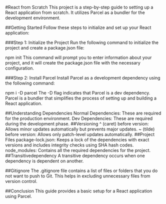 #React from Scratch
This project is a step-by-step guide to setting up a React application from scratch. It utilizes Parcel as a bundler for the development environment.

##Getting Started
Follow these steps to initialize and set up your React application:

###Step 1: Initialize the Project
Run the following command to initialize the project and create a package.json file:

npm init
This command will prompt you to enter information about your project, and it will create the package.json file with the necessary configuration.

###Step 2: Install Parcel
Install Parcel as a development dependency using the following command:

npm i -D parcel
The -D flag indicates that Parcel is a dev dependency. Parcel is a bundler that simplifies the process of setting up and building a React application.

##Understanding Dependencies
Normal Dependencies: These are required for the production environment.
Dev Dependencies: These are required during the development phase.
##Versioning
^ (caret) before version: Allows minor updates automatically but prevents major updates.
~ (tilde) before version: Allows only patch-level updates automatically.
##Project Files
package-lock.json: Keeps a lock of the dependencies with exact versions and includes integrity checks using SHA hash codes.
node_modules: Contains all the required dependencies for the project.
##Transitivedependency
A transitive dependency occurs when one dependency is dependent on another.

##Gitignore
The .gitignore file contains a list of files or folders that you do not want to push to Git. This helps in excluding unnecessary files from version control.

##Conclusion
This guide provides a basic setup for a React application using Parcel. 